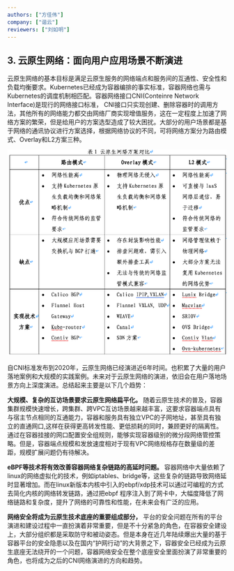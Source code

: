 ```yaml
---
authors: ["方佳伟"]
company: ["谐云"]
reviewers: ["刘如明"]
---
```


## 3.	云原生网络：面向用户应用场景不断演进

 云原生网络的基本目标是满足云原生服务的网络端点和服务间的互通性、安全性和负载均衡要求。Kubernetes已经成为容器编排的事实标准，容器网络也需与Kubernetes的调度机制相匹配。容器网络接口CNI(Conteinre Network Interface)是现行的网络接口标准， CNI接口只实现创建、删除容器时的调用方法，其他所有的网络能力都交由网络厂商实现增值服务，这在一定程度上加速了网络方案的繁荣，但是给用户的方案选型造成了较大困扰。大部分的用户场景都是基于网络的通讯协议进行方案选择，根据网络协议的不同，可将网络方案分为路由模式、Overlay和L2方案三种。

 ![云原生网络方案对比](../imgs/table-network_comparation.png)

 自CNI标准发布到2020年，云原生网络已经演进近6年时间。也积累了大量的用户落地案例和大规模的实践案例。未来对于云原生网络的演进，依旧会在用户落地场景方向上深度演进。总结起来主要是以下几个趋势：

 **大规模、复杂的互访场景要求云原生网络扁平化。** 随着云原生技术的普及，容器集群规模快速增长，跨集群、跨VPC互访场景越来越丰富，这要求容器端点具有与宿主节点相同的互通能力，容器和服务具有独立VPC的子网地址，甚至具有独立的直通网口,这样在获得更高转发性能、更低损耗的同时，兼顾更好的隔离性。通过在容器挂接的网口配置安全组规则，能够实现容器级别的微分段网络管控策略。但是，容器端点规模和发放速度相对于现有VPC网络规格存在数量级的差距，规模扩展问题仍有待解决。

**eBPF等技术将有效改善容器网络复杂链路的高延时问题。** 容器网络中大量依赖了linux的网络虚拟化的技术，例如iptables、bridge等，这些复杂的链路导致网络延时显著增加。而在linux新版本内核中引入的ebpf/xdp技术可以通过可编程的方式去简化内核的网络转发链路，通过把ebpf 程序注入到了网卡中，大幅度降低了网络链路和复杂度，提升了网络的可靠性和性能，在未来会有广泛的应用。

**网络安全将成为云原生技术底座的重要组成部分，** 平台的安全问题在所有的平台演进和建设过程中一直扮演着非常重要，但是不十分紧急的角色，在容器安全建设上，大部分组织都是采取防守和被动姿态。但是本身在近几年陆续爆出大量的基于容器平台的安全隐患以及在国内“护网行动”的大背景之下，容器安全已经成为云原生底座无法绕开的一个问题，容器网络安全在整个底座安全里面扮演了非常重要的角色，也将成为之后的CNI网络演进的方向和趋势。